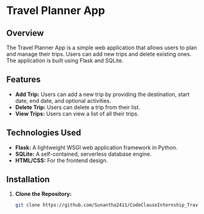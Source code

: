 # Travel Planner App

## Overview

The Travel Planner App is a simple web application that allows users to plan and manage their trips. Users can add new trips and delete existing ones. The application is built using Flask and SQLite.

## Features

- **Add Trip:** Users can add a new trip by providing the destination, start date, end date, and optional activities.
- **Delete Trip:** Users can delete a trip from their list.
- **View Trips:** Users can view a list of all their trips.

## Technologies Used

- **Flask:** A lightweight WSGI web application framework in Python.
- **SQLite:** A self-contained, serverless database engine.
- **HTML/CSS:** For the frontend design.

## Installation

1. **Clone the Repository:**

   ```bash
   git clone https://github.com/Sunantha2411/CodeClauseInternship_TravelPlannerApp
